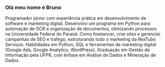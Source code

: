 ### Olá meu nome é **Bruno** 
Programador júnior com experiência prática em desenvolvimento de software e marketing digital. Desenvolvi um programa em Python para automação de OCR e organização de documentos, otimizando processos na Universidade Federal do Paraná. Como freelancer, criei sites e gerenciei campanhas de SEO e tráfego, estruturando todo o marketing da RexTubo Serviços. Habilidades em Python, SQL e ferramentas de marketing digital (Google Ads, Google Analytics, WordPress). Graduação em Gestão da Informação pela UFPR, com ênfase em Análise de Dados e Mineração de Dados.
